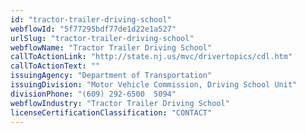 ```yaml
---
id: "tractor-trailer-driving-school"
webflowId: "5f77295bdf77de1d22e1a527"
urlSlug: "tractor-trailer-driving-school"
webflowName: "Tractor Trailer Driving School"
callToActionLink: "http://state.nj.us/mvc/drivertopics/cdl.htm"
callToActionText: ""
issuingAgency: "Department of Transportation"
issuingDivision: "Motor Vehicle Commission, Driving School Unit"
divisionPhone: "(609) 292-6500  5094"
webflowIndustry: "Tractor Trailer Driving School"
licenseCertificationClassification: "CONTACT"
---
```


